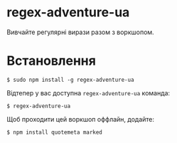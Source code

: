 # regex-adventure-ua

Вивчайте регулярнi вирази разом з воркшопом.

# Встановлення

```
$ sudo npm install -g regex-adventure-ua
```

Вiдтепер у вас доступна `regex-adventure-ua` команда:

```
$ regex-adventure-ua
```

Щоб проходити цей воркшоп оффлайн, додайте:

```
$ npm install quotemeta marked
```

